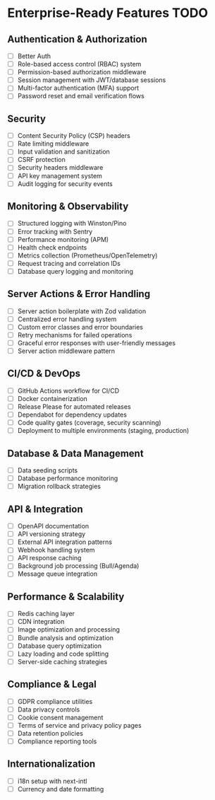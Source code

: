 # Enterprise-Ready Features TODO

## Authentication & Authorization

- [ ] Better Auth
- [ ] Role-based access control (RBAC) system
- [ ] Permission-based authorization middleware
- [ ] Session management with JWT/database sessions
- [ ] Multi-factor authentication (MFA) support
- [ ] Password reset and email verification flows

## Security

- [ ] Content Security Policy (CSP) headers
- [ ] Rate limiting middleware
- [ ] Input validation and sanitization
- [ ] CSRF protection
- [ ] Security headers middleware
- [ ] API key management system
- [ ] Audit logging for security events

## Monitoring & Observability

- [ ] Structured logging with Winston/Pino
- [ ] Error tracking with Sentry
- [ ] Performance monitoring (APM)
- [ ] Health check endpoints
- [ ] Metrics collection (Prometheus/OpenTelemetry)
- [ ] Request tracing and correlation IDs
- [ ] Database query logging and monitoring

## Server Actions & Error Handling

- [ ] Server action boilerplate with Zod validation
- [ ] Centralized error handling system
- [ ] Custom error classes and error boundaries
- [ ] Retry mechanisms for failed operations
- [ ] Graceful error responses with user-friendly messages
- [ ] Server action middleware pattern

## CI/CD & DevOps

- [ ] GitHub Actions workflow for CI/CD
- [ ] Docker containerization
- [ ] Release Please for automated releases
- [ ] Dependabot for dependency updates
- [ ] Code quality gates (coverage, security scanning)
- [ ] Deployment to multiple environments (staging, production)

## Database & Data Management

- [ ] Data seeding scripts
- [ ] Database performance monitoring
- [ ] Migration rollback strategies

## API & Integration

- [ ] OpenAPI documentation
- [ ] API versioning strategy
- [ ] External API integration patterns
- [ ] Webhook handling system
- [ ] API response caching
- [ ] Background job processing (Bull/Agenda)
- [ ] Message queue integration

## Performance & Scalability

- [ ] Redis caching layer
- [ ] CDN integration
- [ ] Image optimization and processing
- [ ] Bundle analysis and optimization
- [ ] Database query optimization
- [ ] Lazy loading and code splitting
- [ ] Server-side caching strategies

## Compliance & Legal

- [ ] GDPR compliance utilities
- [ ] Data privacy controls
- [ ] Cookie consent management
- [ ] Terms of service and privacy policy pages
- [ ] Data retention policies
- [ ] Compliance reporting tools

## Internationalization

- [ ] i18n setup with next-intl
- [ ] Currency and date formatting
